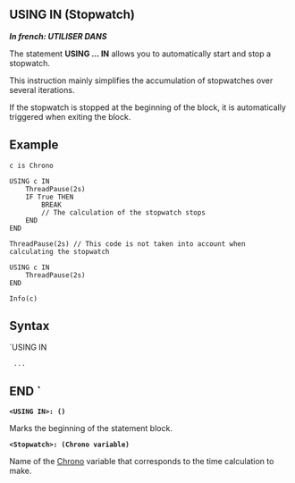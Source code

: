 
## USING IN (Stopwatch)

***In french: UTILISER DANS***
				



<a name="XUse"></a>
<a name="Use"></a>
<a name="description"></a>
The statement **USING ... IN** allows you to automatically start and stop a stopwatch. 

This instruction mainly simplifies the accumulation of stopwatches over several iterations. 

If the stopwatch is stopped at the beginning of the block, it is automatically triggered when exiting the block. 
<a name="Example1"></a>
<a name="sample_code"></a>

## Example


```wl
c is Chrono

USING c IN
	ThreadPause(2s)
	IF True THEN
		BREAK
		// The calculation of the stopwatch stops
	END
END

ThreadPause(2s) // This code is not taken into account when calculating the stopwatch

USING c IN
	ThreadPause(2s)
END

Info(c)
```

<a name="XSYNTAX"></a>

## Syntax
<a name="SYNTAX1"></a>

`USING <Stopwatch> IN 

     ...
END
`
---

**`<USING IN>: ()`**

Marks the beginning of the statement block.

**`<Stopwatch>: (Chrono variable)`**

Name of the [Chrono](../WDLang1/1000023560.md) variable that corresponds to the time calculation to make.  




